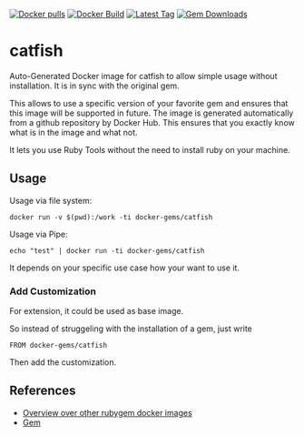 [![Docker pulls](https://img.shields.io/docker/pulls/rubygem/catfish.svg)](https://hub.docker.com/r/rubygem/catfish/)
[![Docker Build](https://img.shields.io/docker/automated/rubygem/catfish.svg)](https://hub.docker.com/r/rubygem/catfish/)
[![Latest Tag](https://img.shields.io/github/tag/docker-rubygem/catfish.svg)](https://hub.docker.com/r/rubygem/catfish/)
[![Gem Downloads](https://img.shields.io/gem/dt/catfish.svg)](https://rubygems.org/gems/catfish/)
# catfish

Auto-Generated Docker image for catfish to allow simple usage without installation.
It is in sync with the original gem.

This allows to use a specific version of your favorite gem and ensures that this image will be supported in future.
The image is generated automatically from a github repository by Docker Hub.
This ensures that you exactly know what is in the image and what not.

It lets you use Ruby Tools without the need to install ruby on your machine.

## Usage

Usage via file system:

`docker run -v $(pwd):/work -ti docker-gems/catfish`

Usage via Pipe:

`echo "test" | docker run -ti docker-gems/catfish`

It depends on your specific use case how your want to use it.

### Add Customization

For extension, it could be used as base image.

So instead of struggeling with the installation of a gem, just write

`FROM docker-gems/catfish`

Then add the customization.

## References

 - [Overview over other rubygem docker images](https://github.com/thinkbot/docker-rubygem)
 - [Gem](https://rubygems.org/gems/catfish/)
